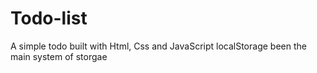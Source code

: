# Todo-list
A simple todo built with Html, Css and JavaScript 
localStorage been the main system of storgae
